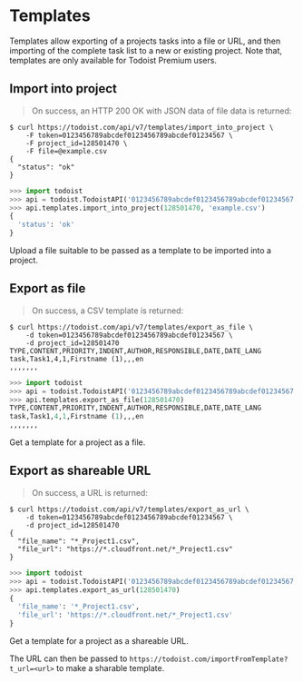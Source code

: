 # Templates

Templates allow exporting of a projects tasks into a file or URL, and then importing of the complete task list to a new or existing project.  Note that, templates are only available for Todoist Premium users.

## Import into project

> On success, an HTTP 200 OK with JSON data of file data is returned:

```shell
$ curl https://todoist.com/api/v7/templates/import_into_project \
    -F token=0123456789abcdef0123456789abcdef01234567 \
    -F project_id=128501470 \
    -F file=@example.csv
{
  "status": "ok"
}
```

```python
>>> import todoist
>>> api = todoist.TodoistAPI('0123456789abcdef0123456789abcdef01234567')
>>> api.templates.import_into_project(128501470, 'example.csv')
{
  'status': 'ok'
}

```

Upload a file suitable to be passed as a template to be imported into a project.


## Export as file

> On success, a CSV template is returned:

```shell
$ curl https://todoist.com/api/v7/templates/export_as_file \
    -d token=0123456789abcdef0123456789abcdef01234567 \
    -d project_id=128501470
TYPE,CONTENT,PRIORITY,INDENT,AUTHOR,RESPONSIBLE,DATE,DATE_LANG
task,Task1,4,1,Firstname (1),,,en
,,,,,,,
```

```python
>>> import todoist
>>> api = todoist.TodoistAPI('0123456789abcdef0123456789abcdef01234567')
>>> api.templates.export_as_file(128501470)
TYPE,CONTENT,PRIORITY,INDENT,AUTHOR,RESPONSIBLE,DATE,DATE_LANG
task,Task1,4,1,Firstname (1),,,en
,,,,,,,
```

Get a template for a project as a file.

## Export as shareable URL

> On success, a URL is returned:

```shell
$ curl https://todoist.com/api/v7/templates/export_as_url \
    -d token=0123456789abcdef0123456789abcdef01234567 \
    -d project_id=128501470
{
  "file_name": "*_Project1.csv",
  "file_url": "https://*.cloudfront.net/*_Project1.csv"
}
```

```python
>>> import todoist
>>> api = todoist.TodoistAPI('0123456789abcdef0123456789abcdef01234567')
>>> api.templates.export_as_url(128501470)
{
  'file_name': '*_Project1.csv',
  'file_url': 'https://*.cloudfront.net/*_Project1.csv'
}

```

Get a template for a project as a shareable URL.

The URL can then be passed to `https://todoist.com/importFromTemplate?t_url=<url>` to make a sharable template.
